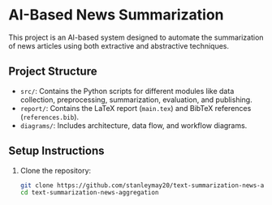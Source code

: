# AI-Based News Summarization

This project is an AI-based system designed to automate the summarization of news articles using both extractive and abstractive techniques.

## Project Structure
- `src/`: Contains the Python scripts for different modules like data collection, preprocessing, summarization, evaluation, and publishing.
- `report/`: Contains the LaTeX report (`main.tex`) and BibTeX references (`references.bib`).
- `diagrams/`: Includes architecture, data flow, and workflow diagrams.

## Setup Instructions

1. Clone the repository:
   ```bash
   git clone https://github.com/stanleymay20/text-summarization-news-aggregation.git
   cd text-summarization-news-aggregation

